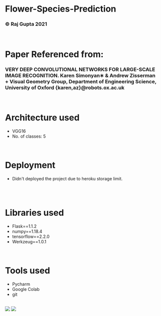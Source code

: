 <h1>Flower-Species-Prediction</h1>
 <h3> © Raj Gupta 2021</h3>
   <br> 
   
  <h1>Paper Referenced from:</h1>
 <h3> VERY DEEP CONVOLUTIONAL NETWORKS FOR LARGE-SCALE IMAGE RECOGNITION. Karen Simonyan∗ & Andrew Zisserman +
Visual Geometry Group, Department of Engineering Science, University of Oxford {karen,az}@robots.ox.ac.uk </h3>
    <br> 
    
  <h1> Architecture used</h1>
 <p title=Architecture used>  
<ul>
<li>VGG16</li>
<li> No. of classes: 5</li>
  </ul> </p>  
 <br> 
 
 <h1>Deployment</h1> 
<p title=Deployment>  
<ul>
<li>Didn't deployed the project due to heroku storage limit.</li>
<!-- <li> I didn't add much because of github limits to storage.</li> -->
 </ul> </p> 
 <br> 
  
   <br> 
 <h1> Libraries used</h1>
 <p title=Libraries used>  
<ul>
<li>Flask==1.1.2</li>
<li>numpy==1.18.4</li>
 <li>tensorflow==2.2.0</li>
<li>Werkzeug==1.0.1</li>  
</ul> </p> 
  <br>  
 
  <h1> Tools used</h1>
 <p title=Tools used>  
<ul>
<li>Pycharm</li>
<li>Google Colab</li>
<li>git</li>
<!-- <li>Visual Studio</li> -->
</ul> </p> 
  <br> 

<img src="https://i.ibb.co/G7c42Dg/Screenshot-2021-11-01-011717.jpg"> 
<img src="https://i.ibb.co/W2qcqC3/Screenshot-2021-11-01-011900.jpg"> 
</ul>
</p>
<br>  
<br>  
<br>  
<br>  


